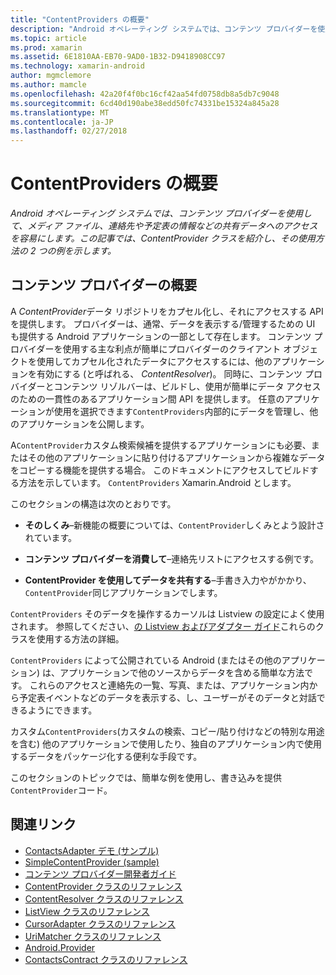```yaml
---
title: "ContentProviders の概要"
description: "Android オペレーティング システムでは、コンテンツ プロバイダーを使用して、メディア ファイル、連絡先や予定表の情報などの共有データへのアクセスを容易にします。 この記事では、ContentProvider クラスを紹介し、その使用方法の 2 つの例を示します。"
ms.topic: article
ms.prod: xamarin
ms.assetid: 6E1810AA-EB70-9AD0-1B32-D9418908CC97
ms.technology: xamarin-android
author: mgmclemore
ms.author: mamcle
ms.openlocfilehash: 42a20f4f0bc16cf42aa54fd0758db8a5db7c9048
ms.sourcegitcommit: 6cd40d190abe38edd50fc74331be15324a845a28
ms.translationtype: MT
ms.contentlocale: ja-JP
ms.lasthandoff: 02/27/2018
---
```

# <a name="intro-to-contentproviders"></a>ContentProviders の概要

_Android オペレーティング システムでは、コンテンツ プロバイダーを使用して、メディア ファイル、連絡先や予定表の情報などの共有データへのアクセスを容易にします。この記事では、ContentProvider クラスを紹介し、その使用方法の 2 つの例を示します。_


## <a name="content-providers-overview"></a>コンテンツ プロバイダーの概要

A *ContentProvider*データ リポジトリをカプセル化し、それにアクセスする API を提供します。 プロバイダーは、通常、データを表示する/管理するための UI も提供する Android アプリケーションの一部として存在します。 コンテンツ プロバイダーを使用する主な利点が簡単にプロバイダーのクライアント オブジェクトを使用してカプセル化されたデータにアクセスするには、他のアプリケーションを有効にする (と呼ばれる、 *ContentResolver*)。 同時に、コンテンツ プロバイダーとコンテンツ リゾルバーは、ビルドし、使用が簡単にデータ アクセスのための一貫性のあるアプリケーション間 API を提供します。 任意のアプリケーションが使用を選択できます`ContentProviders`内部的にデータを管理し、他のアプリケーションを公開します。

A`ContentProvider`カスタム検索候補を提供するアプリケーションにも必要、またはその他のアプリケーションに貼り付けるアプリケーションから複雑なデータをコピーする機能を提供する場合。 このドキュメントにアクセスしてビルドする方法を示しています。 `ContentProviders` Xamarin.Android とします。

このセクションの構造は次のとおりです。

- **そのしくみ**&ndash;新機能の概要については、`ContentProvider`しくみとよう設計されています。

- **コンテンツ プロバイダーを消費して**&ndash;連絡先リストにアクセスする例です。

- **ContentProvider を使用してデータを共有する**&ndash;手書き入力やがかかり、`ContentProvider`同じアプリケーションでします。

`ContentProviders` そのデータを操作するカーソルは Listview の設定によく使用されます。 参照してください、[の Listview およびアダプター ガイド](~/android/user-interface/layouts/list-view/index.md)これらのクラスを使用する方法の詳細。

`ContentProviders` によって公開されている Android (またはその他のアプリケーション) は、アプリケーションで他のソースからデータを含める簡単な方法です。 これらのアクセスと連絡先の一覧、写真、または、アプリケーション内から予定表イベントなどのデータを表示する、し、ユーザーがそのデータと対話できるようにできます。

カスタム`ContentProviders`(カスタムの検索、コピー/貼り付けなどの特別な用途を含む) 他のアプリケーションで使用したり、独自のアプリケーション内で使用するデータをパッケージ化する便利な手段です。

このセクションのトピックでは、簡単な例を使用し、書き込みを提供`ContentProvider`コード。



## <a name="related-links"></a>関連リンク

- [ContactsAdapter デモ (サンプル)](https://developer.xamarin.com/samples/monodroid/PlatformFeatures/ContactsAdapterDemo/)
- [SimpleContentProvider (sample)](https://developer.xamarin.com/samples/monodroid/PlatformFeatures/SimpleContentProvider)
- [コンテンツ プロバイダー開発者ガイド](http://developer.android.com/guide/topics/providers/content-providers.html)
- [ContentProvider クラスのリファレンス](https://developer.xamarin.com/api/type/Android.Content.ContentProvider/)
- [ContentResolver クラスのリファレンス](https://developer.xamarin.com/api/type/Android.Content.ContentResolver/)
- [ListView クラスのリファレンス](https://developer.xamarin.com/api/type/Android.Widget.ListView/)
- [CursorAdapter クラスのリファレンス](https://developer.xamarin.com/api/type/Android.Widget.CursorAdapter/)
- [UriMatcher クラスのリファレンス](https://developer.xamarin.com/api/type/Android.Content.UriMatcher/)
- [Android.Provider](https://developer.xamarin.com/api/namespace/Android.Provider/)
- [ContactsContract クラスのリファレンス](https://developer.xamarin.com/api/type/Android.Provider.ContactsContract/)
